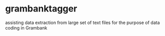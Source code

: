# grambanktagger
assisting data extraction from large set of text files
for the purpose of data coding in Grambank
